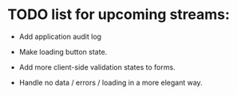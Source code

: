 # TODO list for upcoming streams:

- Add application audit log


- Make loading button state.
- Add more client-side validation states to forms.
- Handle no data / errors / loading in a more elegant way.
